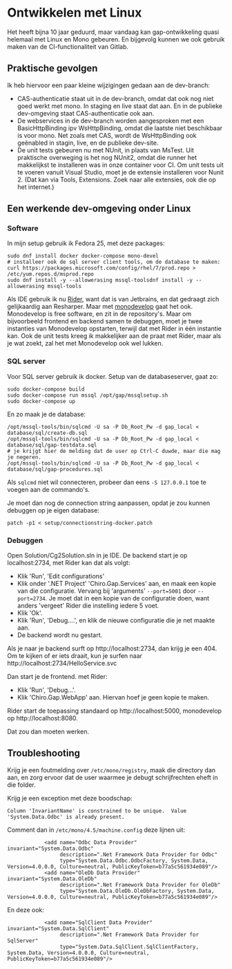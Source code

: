 # Ontwikkelen met Linux

Het heeft bijna 10 jaar geduurd, maar vandaag kan gap-ontwikkeling
quasi helemaal met Linux en Mono gebeuren. En bijgevolg kunnen we ook gebruik maken
van de CI-functionaliteit van Gitlab.

## Praktische gevolgen

Ik heb hiervoor een paar kleine wijzigingen gedaan aan de dev-branch:

* CAS-authenticatie staat uit in de dev-branch, omdat dat ook nog niet goed werkt
  met mono. In staging en live staat dat aan. En in de publieke dev-omgeving staat
  CAS-authenticatie ook aan.
* De webservices in de dev-branch worden aangesproken met een BasicHttpBinding ipv
  WsHttpBinding, omdat die laatste niet beschikbaar is voor mono. Net zoals met CAS,
  wordt de WsHttpBinding ook geënabled in stagin, live, en de publieke dev-site.
* De unit tests gebeuren nu met NUnit, in plaats van MsTest. Uit praktische
  overweging is het nog NUnit2, omdat die runner het makkelijkst te installeren
  was in onze container voor CI. Om unit tests uit te voeren vanuit Visual Studio,
  moet je de extensie installeren voor Nunit 2. (Dat kan via Tools, Extensions.
  Zoek naar alle extensies, ook die op het internet.)

## Een werkende dev-omgeving onder Linux

### Software

In mijn setup gebruik ik Fedora 25, met deze packages:

    sudo dnf install docker docker-compose mono-devel
    # installeer ook de sql server client tools, om de database te maken:
    curl https://packages.microsoft.com/config/rhel/7/prod.repo > /etc/yum.repos.d/msprod.repo
    sudo dnf install -y --allowerasing mssql-toolsdnf install -y --allowerasing mssql-tools

Als IDE gebruik ik nu [Rider](https://www.jetbrains.com/rider/), want dat
is van Jetbrains, en dat gedraagt zich gelijkaardig aan Resharper. Maar met
[monodevelop](https://nl.wikipedia.org/wiki/MonoDevelop) gaat het ook.
Monodevelop is free software, en zit in de repository's. Maar om bijvoorbeeld
frontend en backend samen te debuggen, moet je twee instanties van Monodevelop
opstarten, terwijl dat met Rider in één instantie kan. Ook de unit tests
kreeg ik makkelijker aan de praat met Rider, maar als je wat zoekt, zal het
met Monodevelop ook wel lukken.

### SQL server

Voor SQL server gebruik ik docker. Setup van de databaseserver, gaat zo:
```
sudo docker-compose build
sudo docker-compose run mssql /opt/gap/mssqlsetup.sh
sudo docker-compose up
```

En zo maak je de database:
```
/opt/mssql-tools/bin/sqlcmd -U sa -P Db_Root_Pw -d gap_local < database/sql/create-db.sql
/opt/mssql-tools/bin/sqlcmd -U sa -P Db_Root_Pw -d gap_local < database/sql/gap-testdata.sql
# je krijgt hier de melding dat de user op Ctrl-C duwde, maar die mag je negeren.
/opt/mssql-tools/bin/sqlcmd -U sa -P Db_Root_Pw -d gap_local < database/sql/gap-procedures.sql
```

Als `sqlcmd` niet wil connecteren, probeer dan eens `-S 127.0.0.1` toe te voegen aan de commando's.

Je moet dan nog de connection string aanpassen, opdat je zou kunnen debuggen
op je eigen database:

    patch -p1 < setup/connectionstring-docker.patch

### Debuggen

Open Solution/Cg2Solution.sln in je IDE. De backend start je op
localhost:2734, met Rider kan dat als volgt:

* Klik 'Run', 'Edit configurations'
* Klik onder '.NET Project' 'Chiro.Gap.Services' aan, en maak een kopie
  van die configuratie. Vervang bij 'arguments' `--port=5001` door `--port=2734`.
  Je moet dat in een kopie van de configuratie doen, want anders 'vergeet'
  Rider die instelling iedere 5 voet.
* Klik 'Ok'.
* Klik 'Run', 'Debug....', en klik de nieuwe configuratie die je net maakte aan.
* De backend wordt nu gestart.

Als je naar je backend surft op http://localhost:2734, dan krijg je een 404.
Om te kijken of er iets draait, kun je surfen naar
http://localhost:2734/HelloService.svc

Dan start je de frontend. met Rider:

* Klik 'Run', 'Debug...'.
* Klik 'Chiro.Gap.WebApp' aan. Hiervan hoef je geen kopie te maken.

Rider start de toepassing standaard op http://localhost:5000, monodevelop op
http://localhost:8080.

Dat zou dan moeten werken.


## Troubleshooting

Krijg je een foutmelding over `/etc/mono/registry`, maak die directory dan aan,
en zorg ervoor dat de user waarmee je debugt schrijfrechten eheft in die folder.

Krijg je een exception met deze boodschap:
```
Column 'InvariantName' is constrained to be unique.  Value 'System.Data.Odbc' is already present.
```
Comment dan in `/etc/mono/4.5/machine.config` deze lijnen uit:
```
            <add name="Odbc Data Provider"         invariant="System.Data.Odbc"
                 description=".Net Framework Data Provider for Odbc"
                 type="System.Data.Odbc.OdbcFactory, System.Data, Version=4.0.0.0, Culture=neutral, PublicKeyToken=b77a5c561934e089"/>
            <add name="OleDb Data Provider"        invariant="System.Data.OleDb"
                 description=".Net Framework Data Provider for OleDb"
                 type="System.Data.OleDb.OleDbFactory, System.Data, Version=4.0.0.0, Culture=neutral, PublicKeyToken=b77a5c561934e089"/>
```
En deze ook:
```
            <add name="SqlClient Data Provider"    invariant="System.Data.SqlClient"
                 description=".Net Framework Data Provider for SqlServer"
                 type="System.Data.SqlClient.SqlClientFactory, System.Data, Version=4.0.0.0, Culture=neutral, PublicKeyToken=b77a5c561934e089"/>
```

